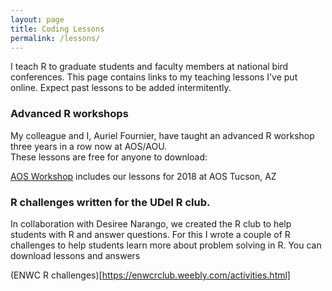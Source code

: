 ```yaml
---
layout: page
title: Coding Lessons
permalink: /lessons/
---
```


I teach R to graduate students and faculty members at national bird conferences. This page contains links to my teaching lessons I've put online. Expect past lessons to be added intermitently. 

### Advanced R workshops
My colleague and I, Auriel Fournier, have taught an advanced R workshop three years in a row now at AOS/AOU.  
These lessons are free for anyone to download:

[AOS Workshop](https://github.com/aurielfournier/AOS18AZ) includes our lessons for 2018 at AOS Tucson, AZ

### R challenges written for the UDel R club.  
In collaboration with Desiree Narango, we created the R club to help students with R and answer questions. For this I wrote a couple of 
R challenges to help students learn more about problem solving in R. You can download lessons and answers

(ENWC R challenges)[https://enwcrclub.weebly.com/activities.html]



